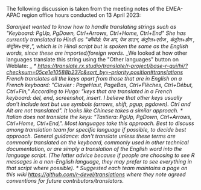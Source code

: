 The following discussion is taken from the meeting notes of the EMEA-APAC region office hours conducted on 13 April 2023:

_Saranjeet wanted to know how to handle translating strings such as "Keyboard: PgUp, PgDown, Ctrl+Arrows, Ctrl+Home, Ctrl+End"_
_She has currently translated to Hindi as "कीबोर्ड: पेज अप, पेज डाउन, कंट्रोल+एरोज , कंट्रोल+होम , कंट्रोल+एन्ड ,", which is in Hindi script but is spoken the same as the English words, since these are imported/foreign words._
_We looked at how other languages translate this string using the "Other languages" button on Weblate: _
_* https://translate.rx.studio/translate/r-project/base-r-gui/hi/?checksum=05ce1e10588b237c&sort_by=-priority,position#translations_
_French translates all the keys apart from those that are in English on a French keyboard: "Clavier : PageHaut, PageBas, Ctrl+Flèches, Ctrl+Début, Ctrl+Fin," According to Hugo: "keys that are translated in a French keyboard: del, end, screenshot, insert. I believe that other keys usually don't include text but use symbols (arrows, shift, pgup, pgdown). Ctrl and Alt are not translated". It looks like Chinese takes a similar approach._
_* Italian does not translate the keys: "Tastiera: PgUp, PgDown, Ctrl+Arrows, Ctrl+Home, Ctrl+End,". Most languages take this approach._
_Best to discuss among translation team for specific language if possible, to decide best approach. General guidance: don't translate unless these terms are commonly translated on the keyboard, commonly used in other technical documentation, or are simply a translation of the English word into the language script. (The latter advice because if people are choosing to see R messages in a non-English language, they may prefer to see everything in that script where possible)._
_* Suggested each team maintains a page on this wiki https://github.com/r-devel/translations where they note agreed conventions for future contributors/translators._